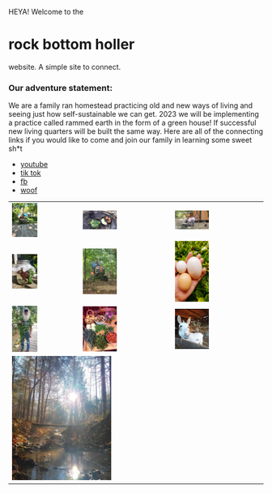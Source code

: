 <style>
  table {
    border-collapse: collapse;
  }
  td {
    border: none;
  }
  img {
    width: 40%;
    height: 40%;
  }
</style>

HEYA!
Welcome to the
# rock bottom holler
website. A simple site to connect. 
### Our adventure statement:
We are a family ran homestead practicing old and new ways of living and seeing just how self-sustainable we can get. 2023 we will be implementing a practice called rammed earth in the form of a green house! If successful new living quarters will be built the same way. Here are all of the connecting links if you would like to come and join our family in learning some sweet sh*t
* [youtube](youtube.com/whatever)
* [tik tok]()
* [fb]()
* [woof]()

<table>
  <tr>
    <td><img src="img/billy.jpeg" alt="Billy" /></td>
    <td><img src="img/breakfast.jpeg" alt="a beautiful fire cooked meal" /></td>
    <td><img src="img/mormor.jpeg" alt="" /></td>
  </tr>
  <tr>
    <td><img src="img/tea.jpeg" alt="" /></td>
    <td><img src="img/emperor.jpeg" alt="" /></td>
    <td><img src="img/eggs.jpeg" alt="" /></td>
  </tr>
  <tr>
    <td><img src="img/mountain-wizard.jpeg" alt="" /></td>
    <td><img src="img/harvest.jpeg" alt="" /></td>
    <td><img src="img/buster.jpeg" alt="" /></td>
  </tr>
  <tr>
    <td colspan="3"><img src="img/creek.jpeg" alt="" /></td>
  </tr>
</table>
